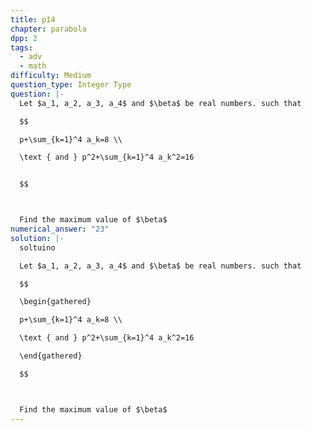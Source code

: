 ```yaml
---
title: p14
chapter: parabola
dpp: 2
tags:
  - adv
  - math
difficulty: Medium
question_type: Integer Type
question: |-
  Let $a_1, a_2, a_3, a_4$ and $\beta$ be real numbers. such that

  $$

  p+\sum_{k=1}^4 a_k=8 \\

  \text { and } p^2+\sum_{k=1}^4 a_k^2=16


  $$



  Find the maximum value of $\beta$
numerical_answer: "23"
solution: |-
  soltuino

  Let $a_1, a_2, a_3, a_4$ and $\beta$ be real numbers. such that

  $$

  \begin{gathered}

  p+\sum_{k=1}^4 a_k=8 \\

  \text { and } p^2+\sum_{k=1}^4 a_k^2=16

  \end{gathered}

  $$



  Find the maximum value of $\beta$
---
```


